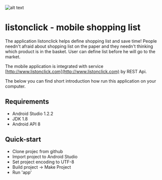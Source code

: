 ![alt text](http://www.listonclick.com/wp-content/uploads/2012/08/logo3.png "Shopping list")

# listonclick - mobile shopping list

The application listonclick helps define shopping list and save time!
People needn't afraid about shopping list on the paper and they needn't thinking which product is in the basket.
User can define list before he will go to the market.

The mobile application is integrated with service [http://www.listonclick.com](http://www.listonclick.com) by REST Api.

The below you can find short introduction how run this application on your computer.

## Requirements

* Android Studio 1.2.2
* JDK 1.8
* Android API 8

## Quick-start

* Clone projec from github
* Import project to Android Studio
* Set project encoding to UTF-8
* Build project -> Make Project
* Run 'app'